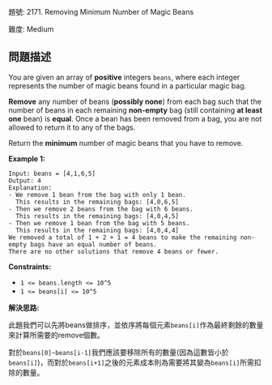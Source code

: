 題號: 2171. Removing Minimum Number of Magic Beans

難度: Medium

## 問題描述
You are given an array of **positive** integers `beans`, where each integer represents the number of magic beans found in a particular magic bag.

**Remove** any number of beans (**possibly none**) from each bag such that the number of beans in each remaining **non-empty** bag (still containing **at least one** bean) is **equal**. Once a bean has been removed from a bag, you are not allowed to return it to any of the bags.

Return the **minimum** number of magic beans that you have to remove.

**Example 1:**
```
Input: beans = [4,1,6,5]
Output: 4
Explanation: 
- We remove 1 bean from the bag with only 1 bean.
  This results in the remaining bags: [4,0,6,5]
- Then we remove 2 beans from the bag with 6 beans.
  This results in the remaining bags: [4,0,4,5]
- Then we remove 1 bean from the bag with 5 beans.
  This results in the remaining bags: [4,0,4,4]
We removed a total of 1 + 2 + 1 = 4 beans to make the remaining non-empty bags have an equal number of beans.
There are no other solutions that remove 4 beans or fewer.
```

**Constraints:**

- `1 <= beans.length <= 10^5`
- `1 <= beans[i] <= 10^5`

**解決思路:**

此題我們可以先將beans做排序，並依序將每個元素`beans[i]`作為最終剩餘的數量來計算所需要的remove個數。

對於`beans[0]~beans[i-1]`我們應該要移除所有的數量(因為這數皆小於`beans[i]`)，而對於`beans[i+1]`之後的元素成本則為需要將其變為`beans[i]`所需扣除的數量。
